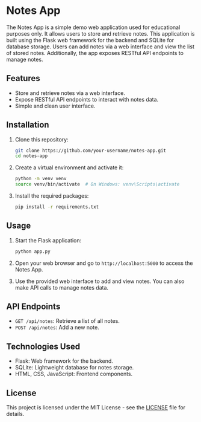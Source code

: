 # Notes App

The Notes App is a simple demo web application used for educational purposes only. It allows users to store and retrieve notes. This application is built using the Flask web framework for the backend and SQLite for database storage. Users can add notes via a web interface and view the list of stored notes. Additionally, the app exposes RESTful API endpoints to manage notes.

## Features

- Store and retrieve notes via a web interface.
- Expose RESTful API endpoints to interact with notes data.
- Simple and clean user interface.

## Installation

1. Clone this repository:

    ```bash
    git clone https://github.com/your-username/notes-app.git
    cd notes-app
    ```

2. Create a virtual environment and activate it:

    ```bash
    python -m venv venv
    source venv/bin/activate  # On Windows: venv\Scripts\activate
    ```

3. Install the required packages:

    ```bash
    pip install -r requirements.txt
    ```

## Usage

1. Start the Flask application:

    ```bash
    python app.py
    ```

2. Open your web browser and go to `http://localhost:5000` to access the Notes App.

3. Use the provided web interface to add and view notes. You can also make API calls to manage notes data.

## API Endpoints

- `GET /api/notes`: Retrieve a list of all notes.
- `POST /api/notes`: Add a new note.

## Technologies Used

- Flask: Web framework for the backend.
- SQLite: Lightweight database for notes storage.
- HTML, CSS, JavaScript: Frontend components.

## License

This project is licensed under the MIT License - see the [LICENSE](LICENSE) file for details.
